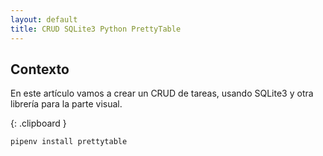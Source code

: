 ```yaml
---
layout: default
title: CRUD SQLite3 Python PrettyTable
---
```



## Contexto

En este artículo vamos a crear un CRUD de tareas, usando SQLite3 y otra librería para la parte visual.

{: .clipboard }
```bash
pipenv install prettytable
```



